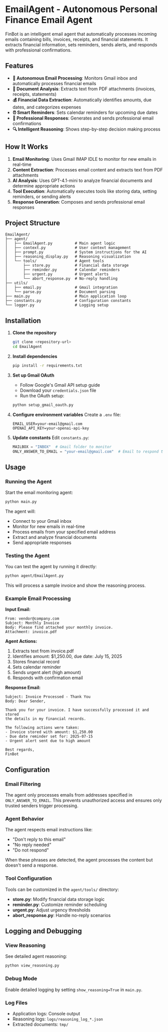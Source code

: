 # EmailAgent - Autonomous Personal Finance Email Agent

FinBot is an intelligent email agent that automatically processes incoming emails containing bills, invoices, receipts, and financial statements. It extracts financial information, sets reminders, sends alerts, and responds with professional confirmations.

## Features

- **🤖 Autonomous Email Processing**: Monitors Gmail inbox and automatically processes financial emails
- **📄 Document Analysis**: Extracts text from PDF attachments (invoices, receipts, statements)
- **💰 Financial Data Extraction**: Automatically identifies amounts, due dates, and categorizes expenses
- **⏰ Smart Reminders**: Sets calendar reminders for upcoming due dates
- **📧 Professional Responses**: Generates and sends professional email confirmations
- **🔍 Intelligent Reasoning**: Shows step-by-step decision making process

## How It Works

1. **Email Monitoring**: Uses Gmail IMAP IDLE to monitor for new emails in real-time
2. **Content Extraction**: Processes email content and extracts text from PDF attachments
3. **AI Analysis**: Uses GPT-4.1-mini to analyze financial documents and determine appropriate actions
4. **Tool Execution**: Automatically executes tools like storing data, setting reminders, or sending alerts
5. **Response Generation**: Composes and sends professional email responses

## Project Structure

```
EmailAgent/
├── agent/
│   ├── EmailAgent.py          # Main agent logic
│   ├── context.py             # User context management
│   ├── prompt.py              # System instructions for the AI
│   ├── reasoning_display.py   # Reasoning visualization
│   └── tools/                 # Agent tools
│       ├── store.py           # Financial data storage
│       ├── reminder.py        # Calendar reminders
│       ├── urgent.py          # Urgent alerts
│       └── abort_response.py  # No-reply handling
├── utils/
│   ├── email.py               # Gmail integration
│   └── parse.py               # Document parsing
├── main.py                    # Main application loop
├── constants.py               # Configuration constants
└── logger.py                  # Logging setup
```

## Installation

1. **Clone the repository**

   ```bash
   git clone <repository-url>
   cd EmailAgent
   ```

2. **Install dependencies**

   ```bash
   pip install -r requirements.txt
   ```

3. **Set up Gmail OAuth**

   - Follow Google's Gmail API setup guide
   - Download your `credentials.json` file
   - Run the OAuth setup:

   ```bash
   python setup_gmail_oauth.py
   ```

4. **Configure environment variables**
   Create a `.env` file:

   ```env
   EMAIL_USER=your-email@gmail.com
   OPENAI_API_KEY=your-openai-api-key
   ```

5. **Update constants**
   Edit `constants.py`:
   ```python
   MAILBOX = "INBOX"  # Gmail folder to monitor
   ONLY_ANSWER_TO_EMAIL = "your-email@gmail.com"  # Email to respond to
   ```

## Usage

### Running the Agent

Start the email monitoring agent:

```bash
python main.py
```

The agent will:

- Connect to your Gmail inbox
- Monitor for new emails in real-time
- Process emails from your specified email address
- Extract and analyze financial documents
- Send appropriate responses

### Testing the Agent

You can test the agent by running it directly:

```bash
python agent/EmailAgent.py
```

This will process a sample invoice and show the reasoning process.

### Example Email Processing

**Input Email:**

```
From: vendor@company.com
Subject: Monthly Invoice
Body: Please find attached your monthly invoice.
Attachment: invoice.pdf
```

**Agent Actions:**

1. Extracts text from invoice.pdf
2. Identifies amount: $1,250.00, due date: July 15, 2025
3. Stores financial record
4. Sets calendar reminder
5. Sends urgent alert (high amount)
6. Responds with confirmation email

**Response Email:**

```
Subject: Invoice Processed - Thank You
Body: Dear Sender,

Thank you for your invoice. I have successfully processed it and stored
the details in my financial records.

The following actions were taken:
- Invoice stored with amount: $1,250.00
- Due date reminder set for: 2025-07-15
- Urgent alert sent due to high amount

Best regards,
FinBot
```

## Configuration

### Email Filtering

The agent only processes emails from addresses specified in `ONLY_ANSWER_TO_EMAIL`. This prevents unauthorized access and ensures only trusted senders trigger processing.

### Agent Behavior

The agent respects email instructions like:

- "Don't reply to this email"
- "No reply needed"
- "Do not respond"

When these phrases are detected, the agent processes the content but doesn't send a response.

### Tool Configuration

Tools can be customized in the `agent/tools/` directory:

- **store.py**: Modify financial data storage logic
- **reminder.py**: Customize reminder scheduling
- **urgent.py**: Adjust urgency thresholds
- **abort_response.py**: Handle no-reply scenarios

## Logging and Debugging

### View Reasoning

See detailed agent reasoning:

```bash
python view_reasoning.py
```

### Debug Mode

Enable detailed logging by setting `show_reasoning=True` in `main.py`.

### Log Files

- Application logs: Console output
- Reasoning logs: `logs/reasoning_log_*.json`
- Extracted documents: `tmp/`

